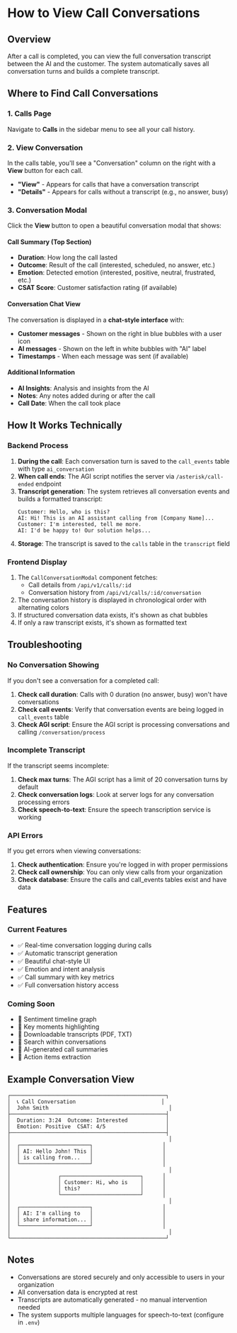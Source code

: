 # How to View Call Conversations

## Overview
After a call is completed, you can view the full conversation transcript between the AI and the customer. The system automatically saves all conversation turns and builds a complete transcript.

## Where to Find Call Conversations

### 1. **Calls Page**
Navigate to **Calls** in the sidebar menu to see all your call history.

### 2. **View Conversation**
In the calls table, you'll see a "Conversation" column on the right with a **View** button for each call.

- **"View"** - Appears for calls that have a conversation transcript
- **"Details"** - Appears for calls without a transcript (e.g., no answer, busy)

### 3. **Conversation Modal**
Click the **View** button to open a beautiful conversation modal that shows:

#### Call Summary (Top Section)
- **Duration**: How long the call lasted
- **Outcome**: Result of the call (interested, scheduled, no answer, etc.)
- **Emotion**: Detected emotion (interested, positive, neutral, frustrated, etc.)
- **CSAT Score**: Customer satisfaction rating (if available)

#### Conversation Chat View
The conversation is displayed in a **chat-style interface** with:
- **Customer messages** - Shown on the right in blue bubbles with a user icon
- **AI messages** - Shown on the left in white bubbles with "AI" label
- **Timestamps** - When each message was sent (if available)

#### Additional Information
- **AI Insights**: Analysis and insights from the AI
- **Notes**: Any notes added during or after the call
- **Call Date**: When the call took place

## How It Works Technically

### Backend Process
1. **During the call**: Each conversation turn is saved to the `call_events` table with type `ai_conversation`
2. **When call ends**: The AGI script notifies the server via `/asterisk/call-ended` endpoint
3. **Transcript generation**: The system retrieves all conversation events and builds a formatted transcript:
   ```
   Customer: Hello, who is this?
   AI: Hi! This is an AI assistant calling from [Company Name]...
   Customer: I'm interested, tell me more.
   AI: I'd be happy to! Our solution helps...
   ```
4. **Storage**: The transcript is saved to the `calls` table in the `transcript` field

### Frontend Display
1. The `CallConversationModal` component fetches:
   - Call details from `/api/v1/calls/:id`
   - Conversation history from `/api/v1/calls/:id/conversation`
2. The conversation history is displayed in chronological order with alternating colors
3. If structured conversation data exists, it's shown as chat bubbles
4. If only a raw transcript exists, it's shown as formatted text

## Troubleshooting

### No Conversation Showing
If you don't see a conversation for a completed call:

1. **Check call duration**: Calls with 0 duration (no answer, busy) won't have conversations
2. **Check call events**: Verify that conversation events are being logged in `call_events` table
3. **Check AGI script**: Ensure the AGI script is processing conversations and calling `/conversation/process`

### Incomplete Transcript
If the transcript seems incomplete:

1. **Check max turns**: The AGI script has a limit of 20 conversation turns by default
2. **Check conversation logs**: Look at server logs for any conversation processing errors
3. **Check speech-to-text**: Ensure the speech transcription service is working

### API Errors
If you get errors when viewing conversations:

1. **Check authentication**: Ensure you're logged in with proper permissions
2. **Check call ownership**: You can only view calls from your organization
3. **Check database**: Ensure the calls and call_events tables exist and have data

## Features

### Current Features
- ✅ Real-time conversation logging during calls
- ✅ Automatic transcript generation
- ✅ Beautiful chat-style UI
- ✅ Emotion and intent analysis
- ✅ Call summary with key metrics
- ✅ Full conversation history access

### Coming Soon
- 📅 Sentiment timeline graph
- 📅 Key moments highlighting
- 📅 Downloadable transcripts (PDF, TXT)
- 📅 Search within conversations
- 📅 AI-generated call summaries
- 📅 Action items extraction

## Example Conversation View

```
┌─────────────────────────────────────────────────┐
│  📞 Call Conversation                           │
│  John Smith                                      │
├─────────────────────────────────────────────────┤
│  Duration: 3:24  Outcome: Interested            │
│  Emotion: Positive  CSAT: 4/5                   │
├─────────────────────────────────────────────────┤
│                                                  │
│  ┌──────────────────────┐                      │
│  │ AI: Hello John! This │                      │
│  │ is calling from...   │                      │
│  └──────────────────────┘                      │
│                                                  │
│               ┌─────────────────────────┐      │
│               │ Customer: Hi, who is    │      │
│               │ this?                   │      │
│               └─────────────────────────┘      │
│                                                  │
│  ┌──────────────────────┐                      │
│  │ AI: I'm calling to   │                      │
│  │ share information... │                      │
│  └──────────────────────┘                      │
│                                                  │
└─────────────────────────────────────────────────┘
```

## Notes
- Conversations are stored securely and only accessible to users in your organization
- All conversation data is encrypted at rest
- Transcripts are automatically generated - no manual intervention needed
- The system supports multiple languages for speech-to-text (configure in `.env`)
